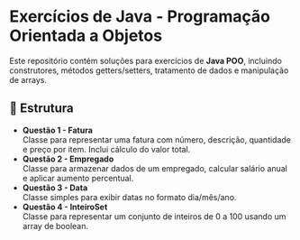 # Exercícios de Java - Programação Orientada a Objetos

Este repositório contém soluções para exercícios de **Java POO**, incluindo construtores, métodos getters/setters, tratamento de dados e manipulação de arrays.

## 📂 Estrutura
- **Questão 1 - Fatura**  
  Classe para representar uma fatura com número, descrição, quantidade e preço por item. Inclui cálculo do valor total.
- **Questão 2 - Empregado**  
  Classe para armazenar dados de um empregado, calcular salário anual e aplicar aumento percentual.
- **Questão 3 - Data**  
  Classe simples para exibir datas no formato dia/mês/ano.
- **Questão 4 - InteiroSet**  
  Classe para representar um conjunto de inteiros de 0 a 100 usando um array de boolean.


